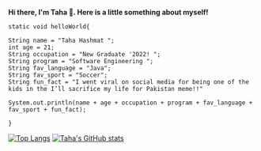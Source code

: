 **Hi there, I'm Taha 👋. Here is a little something about myself!**

  
    static void helloWorld{
    
    String name = "Taha Hashmat ";
    int age = 21;
    String occupation = "New Graduate '2022! ";
    String program = "Software Engineering ";
    String fav_language = "Java";
    String fav_sport = "Soccer";
    String fun_fact = "I went viral on social media for being one of the kids in the I’ll sacrifice my life for Pakistan meme!!"
    
    System.out.println(name + age + occupation + program + fav_language + fav_sport + fun_fact);
    
    }
        
[![Top Langs](https://github-readme-stats.vercel.app/api/top-langs/?username=tahahashmat&show_icons=true&theme=tokyonight&hide_border=true&langs_count=4)](https://github.com/anuraghazra/tahahashmat)
[![Taha's GitHub stats](https://github-readme-stats.vercel.app/api?username=tahahashmat&show_icons=true&theme=tokyonight&hide_border=true)](https://github.com/tahahashmat/tahahashmat) 
